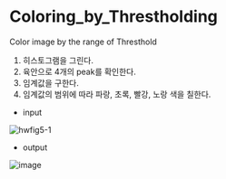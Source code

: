# Coloring_by_Threstholding
Color image by the range of  Thresthold

1. 히스토그램을 그린다.
2. 육안으로 4개의 peak를 확인한다.
3. 임계값을 구한다.
4. 임계값의 범위에 따라 파랑, 초록, 빨강, 노랑 색을 칠한다.

- input

![hwfig5-1](https://user-images.githubusercontent.com/78711364/117243183-afdd8580-ae71-11eb-985f-321a07bf98d8.jpg)

- output

![image](https://user-images.githubusercontent.com/78711364/117243201-b79d2a00-ae71-11eb-94e4-87801d984068.png)

